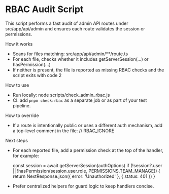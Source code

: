 # RBAC Audit Script

This script performs a fast audit of admin API routes under src/app/api/admin and ensures each route validates the session or permissions.

How it works
- Scans for files matching: src/app/api/admin/**/route.ts
- For each file, checks whether it includes getServerSession(...) or hasPermission(...)
- If neither is present, the file is reported as missing RBAC checks and the script exits with code 2

How to use
- Run locally: node scripts/check_admin_rbac.js
- CI: add `pnpm check:rbac` as a separate job or as part of your test pipeline.

How to override
- If a route is intentionally public or uses a different auth mechanism, add a top-level comment in the file:
  // RBAC_IGNORE

Next steps
- For each reported file, add a permission check at the top of the handler, for example:

  const session = await getServerSession(authOptions)
  if (!session?.user || !hasPermission(session.user.role, PERMISSIONS.TEAM_MANAGE)) {
    return NextResponse.json({ error: 'Unauthorized' }, { status: 401 })
  }

- Prefer centralized helpers for guard logic to keep handlers concise.
